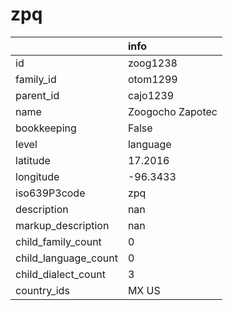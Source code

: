 # zpq
|                      | info             |
|:---------------------|:-----------------|
| id                   | zoog1238         |
| family_id            | otom1299         |
| parent_id            | cajo1239         |
| name                 | Zoogocho Zapotec |
| bookkeeping          | False            |
| level                | language         |
| latitude             | 17.2016          |
| longitude            | -96.3433         |
| iso639P3code         | zpq              |
| description          | nan              |
| markup_description   | nan              |
| child_family_count   | 0                |
| child_language_count | 0                |
| child_dialect_count  | 3                |
| country_ids          | MX US            |